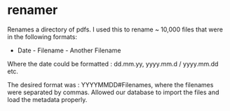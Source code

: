 renamer
=======

Renames a directory of pdfs. I used this to rename ~ 10,000 files that were in the following formats:
* Date - Filename - Another Filename

Where the date could be formatted : dd.mm.yy, yyyy.mm.d / yyyy.mm.dd etc. 

The desired format was : YYYYMMDD#Filenames, where the filenames were separated by commas. Allowed our database to import the files and load the metadata properly.
